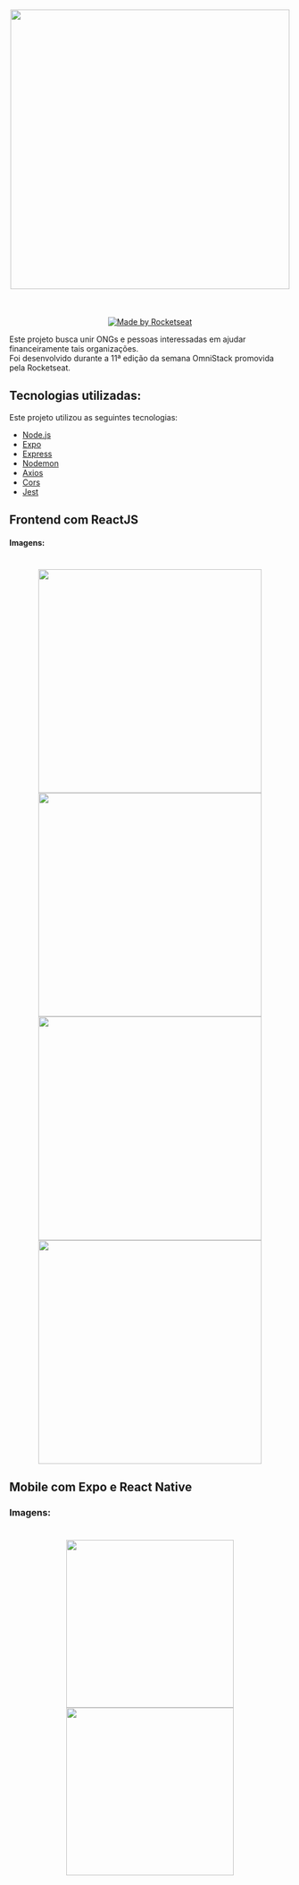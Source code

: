 <h1 align="center">
  <img src="https://user-images.githubusercontent.com/59981795/78054744-e71d6100-7358-11ea-9483-d505d3ffac80.png" width="500"/>
</h1>
<br>
<p align="center">
  <a href="https://rocketseat.com.br">
    <img alt="Made by Rocketseat" src="https://img.shields.io/badge/made%20by-Rocketseat-grey">
  </a>
</p>

Este projeto busca unir ONGs e pessoas interessadas em ajudar financeiramente tais organizações.
<br>
Foi desenvolvido durante a 11ª edição da semana OmniStack promovida pela Rocketseat.

## Tecnologias utilizadas:

Este projeto utilizou as seguintes tecnologias:
- [Node.js](https://nodejs.org/en/)
- [Expo](https://expo.io/)
- [Express](https://expressjs.com/pt-br/)
- [Nodemon](https://www.npmjs.com/package/nodemon)
- [Axios](https://www.npmjs.com/package/axios)
- [Cors](https://www.npmjs.com/package/cors)
- [Jest](https://www.npmjs.com/package/jest)

## Frontend com ReactJS

#### Imagens:

<h1 align="center">
  <img src="https://user-images.githubusercontent.com/59981795/78056888-344f0200-735c-11ea-9643-42cb6d43192e.PNG" width="400"/>
  <img src="https://user-images.githubusercontent.com/59981795/78056921-403ac400-735c-11ea-97a3-3fb90d3299b0.PNG" width="400"/>
  <img src="https://user-images.githubusercontent.com/59981795/78056940-4a5cc280-735c-11ea-8add-c8ff437f6f87.PNG" width="400"/>
  <img src="https://user-images.githubusercontent.com/59981795/78056962-53e62a80-735c-11ea-9760-a086f81513ee.PNG" width="400"/>
</h1>

## Mobile com Expo e React Native

### Imagens:

<h1 align="center">
  <img src="https://user-images.githubusercontent.com/59981795/78057579-57c67c80-735d-11ea-872e-aba59d3ecb32.jpeg" width="300"/>
  <img src="https://user-images.githubusercontent.com/59981795/78057560-4da47e00-735d-11ea-907b-39b5325222e9.jpeg" width="300"/>
  
</h1>




